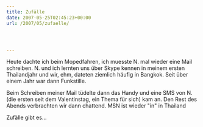 ```yaml
---
title: Zufälle
date: 2007-05-25T02:45:23+00:00
url: /2007/05/zufaelle/




---
```

Heute dachte ich beim Mopedfahren, ich muesste N. mal wieder eine Mail schreiben. N. und ich lernten uns über Skype kennen in meinem ersten Thailandjahr und wir, ehm, dateten ziemlich häufig in Bangkok. Seit über einem Jahr war dann Funkstille.

Beim Schreiben meiner Mail tüdelte dann das Handy und eine <span class="caps">SMS</span> von N. (die ersten seit dem Valentinstag, ein Thema für sich) kam an. Den Rest des Abends verbrachten wir dann chattend. <span class="caps">MSN</span> ist wieder "in" in Thailand

Zufälle gibt es...

